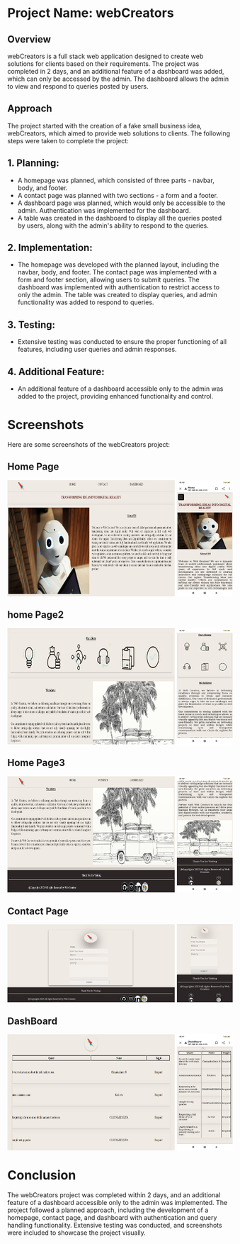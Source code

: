 
# Project Name: webCreators
## Overview
webCreators is a full stack web application designed to create web solutions for clients based on their requirements. The project was completed in 2 days, and an additional feature of a dashboard was added, which can only be accessed by the admin. The dashboard allows the admin to view and respond to queries posted by users.

## Approach
The project started with the creation of a fake small business idea, webCreators, which aimed to provide web solutions to clients. The following steps were taken to complete the project:

## 1. Planning:

+ A homepage was planned, which consisted of three parts - navbar, body, and footer.
+ A contact page was planned with two sections - a form and a footer.
+ A dashboard page was planned, which would only be accessible to the admin. Authentication was implemented for the dashboard.
+ A table was created in the dashboard to display all the queries posted by users, along with the admin's ability to respond to the queries.
## 2. Implementation:

+ The homepage was developed with the planned layout, including the navbar, body, and footer.
The contact page was implemented with a form and footer section, allowing users to submit queries.
The dashboard was implemented with authentication to restrict access to only the admin. The table was created to display queries, and admin functionality was added to respond to queries.
## 3. Testing:

+ Extensive testing was conducted to ensure the proper functioning of all features, including user queries and admin responses.
## 4. Additional Feature:

+ An additional feature of a dashboard accessible only to the admin was added to the project, providing enhanced functionality and control.

<!-- ![image](./ProjectScreenShots/mobileDashboard.jpg) -->
# Screenshots
Here are some screenshots of the webCreators project:
## Home Page
<div style="display:flex ; width:100% ; gap:1%" >
<img src="./ProjectScreenShots/InsaidHomepage1.png" width="75%"/>
<img src="./ProjectScreenShots/mobileHome1.jpg" width="25%"/>
</div>



## home Page2

<div style="display:flex ; width:100% ; gap:1%" >
<img src="./ProjectScreenShots/InsaidHomePage2.png" width="75%"/>
<img src="./ProjectScreenShots/mobilehome2.jpg" width="25%"/>
</div>

## Home Page3
<div style="display:flex ; width:100% ; gap:1%" >
<img src="./ProjectScreenShots/InsaidHomePage3.png" width="75%"/>
<img src="./ProjectScreenShots/mobilehome3.jpg" width="25%"/>
</div>

## Contact Page
<div style="display:flex ; width:100% ; gap:1%" >
<img src="./ProjectScreenShots/InsaidContactPage.png" width="75%"/>
<img src="./ProjectScreenShots/mobilecontact.jpg" width="25%"/>

</div>

## DashBoard
<div style="display:flex ; width:100% ; gap:1%" >
<img src="./ProjectScreenShots/InsaidDashboard.png" width="75%"/>
<img src="./ProjectScreenShots/mobileDashboard.jpg" width="25%"/>
</div>

# Conclusion
The webCreators project was completed within 2 days, and an additional feature of a dashboard accessible only to the admin was implemented. The project followed a planned approach, including the development of a homepage, contact page, and dashboard with authentication and query handling functionality. Extensive testing was conducted, and screenshots were included to showcase the project visually.